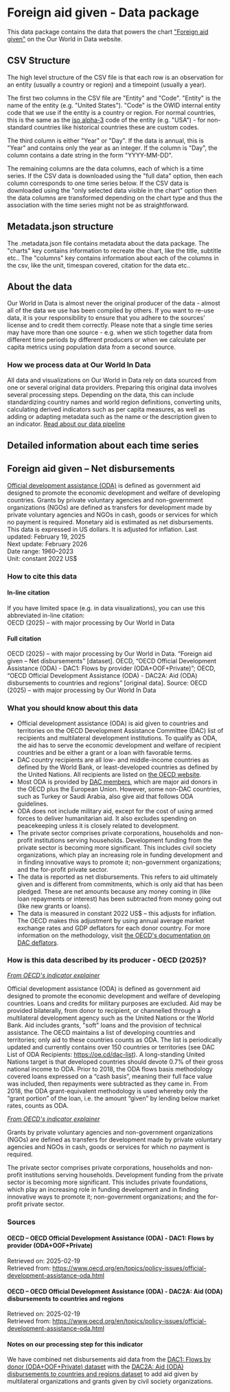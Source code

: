# Foreign aid given - Data package

This data package contains the data that powers the chart ["Foreign aid given"](https://ourworldindata.org/grapher/foreign-aid-given-net?v=1&csvType=full&useColumnShortNames=false) on the Our World in Data website.

## CSV Structure

The high level structure of the CSV file is that each row is an observation for an entity (usually a country or region) and a timepoint (usually a year).

The first two columns in the CSV file are "Entity" and "Code". "Entity" is the name of the entity (e.g. "United States"). "Code" is the OWID internal entity code that we use if the entity is a country or region. For normal countries, this is the same as the [iso alpha-3](https://en.wikipedia.org/wiki/ISO_3166-1_alpha-3) code of the entity (e.g. "USA") - for non-standard countries like historical countries these are custom codes.

The third column is either "Year" or "Day". If the data is annual, this is "Year" and contains only the year as an integer. If the column is "Day", the column contains a date string in the form "YYYY-MM-DD".

The remaining columns are the data columns, each of which is a time series. If the CSV data is downloaded using the "full data" option, then each column corresponds to one time series below. If the CSV data is downloaded using the "only selected data visible in the chart" option then the data columns are transformed depending on the chart type and thus the association with the time series might not be as straightforward.

## Metadata.json structure

The .metadata.json file contains metadata about the data package. The "charts" key contains information to recreate the chart, like the title, subtitle etc.. The "columns" key contains information about each of the columns in the csv, like the unit, timespan covered, citation for the data etc..

## About the data

Our World in Data is almost never the original producer of the data - almost all of the data we use has been compiled by others. If you want to re-use data, it is your responsibility to ensure that you adhere to the sources' license and to credit them correctly. Please note that a single time series may have more than one source - e.g. when we stich together data from different time periods by different producers or when we calculate per capita metrics using population data from a second source.

### How we process data at Our World In Data
All data and visualizations on Our World in Data rely on data sourced from one or several original data providers. Preparing this original data involves several processing steps. Depending on the data, this can include standardizing country names and world region definitions, converting units, calculating derived indicators such as per capita measures, as well as adding or adapting metadata such as the name or the description given to an indicator.
[Read about our data pipeline](https://docs.owid.io/projects/etl/)

## Detailed information about each time series


## Foreign aid given – Net disbursements
[Official development assistance (ODA)](#dod:oda) is defined as government aid designed to promote the economic development and welfare of developing countries. Grants by private voluntary agencies and non-government organizations (NGOs) are defined as transfers for development made by private voluntary agencies and NGOs in cash, goods or services for which no payment is required. Monetary aid is estimated as net disbursements. This data is expressed in US dollars. It is adjusted for inflation.
Last updated: February 19, 2025  
Next update: February 2026  
Date range: 1960–2023  
Unit: constant 2022 US$  


### How to cite this data

#### In-line citation
If you have limited space (e.g. in data visualizations), you can use this abbreviated in-line citation:  
OECD (2025) – with major processing by Our World in Data

#### Full citation
OECD (2025) – with major processing by Our World in Data. “Foreign aid given – Net disbursements” [dataset]. OECD, “OECD Official Development Assistance (ODA) - DAC1: Flows by provider (ODA+OOF+Private)”; OECD, “OECD Official Development Assistance (ODA) - DAC2A: Aid (ODA) disbursements to countries and regions” [original data].
Source: OECD (2025) – with major processing by Our World In Data

### What you should know about this data
* Official development assistance (ODA) is aid given to countries and territories on the OECD Development Assistance Committee (DAC) list of recipients and multilateral development institutions. To qualify as ODA, the aid has to serve the economic development and welfare of recipient countries and be either a grant or a loan with favorable terms.
* DAC country recipients are all low- and middle-income countries as defined by the World Bank, or least-developed countries as defined by the United Nations. All recipients are listed on [the OECD website](https://www.oecd.org/en/topics/sub-issues/oda-eligibility-and-conditions/dac-list-of-oda-recipients.html).
* Most ODA is provided by [DAC members](https://www.oecd.org/en/about/committees/development-assistance-committee.html), which are major aid donors in the OECD plus the European Union. However, some non-DAC countries, such as Turkey or Saudi Arabia, also give aid that follows ODA guidelines.
* ODA does not include military aid, except for the cost of using armed forces to deliver humanitarian aid. It also excludes spending on peacekeeping unless it is closely related to development.
* The private sector comprises private corporations, households and non-profit institutions serving households. Development funding from the private sector is becoming more significant. This includes civil society organizations, which play an increasing role in funding development and in finding innovative ways to promote it; non-government organizations; and the for-profit private sector.
* The data is reported as net disbursements. This refers to aid ultimately given and is different from commitments, which is only aid that has been pledged. These are net amounts because any money coming in (like loan repayments or interest) has been subtracted from money going out (like new grants or loans).
* The data is measured in constant 2022 US$ – this adjusts for inflation. The OECD makes this adjustment by using annual average market exchange rates and GDP deflators for each donor country. For more information on the methodology, visit [the OECD's documentation on DAC deflators](https://www.oecd.org/content/oecd/en/data/insights/data-explainers/2024/10/resources-for-reporting-development-finance-statistics.html).

### How is this data described by its producer - OECD (2025)?
_[From OECD's indicator explainer](https://www.oecd.org/en/data/indicators/net-oda.html)_

Official development assistance (ODA) is defined as government aid designed to promote the economic development and welfare of developing countries. Loans and credits for military purposes are excluded. Aid may be provided bilaterally, from donor to recipient, or channelled through a multilateral development agency such as the United Nations or the World Bank. Aid includes grants, "soft" loans and the provision of technical assistance. The OECD maintains a list of developing countries and territories; only aid to these countries counts as ODA. The list is periodically updated and currently contains over 150 countries or territories (see DAC List of ODA Recipients: https://oe.cd/dac-list). A long-standing United Nations target is that developed countries should devote 0.7% of their gross national income to ODA. Prior to 2018, the ODA flows basis methodology covered loans expressed on a “cash basis”, meaning their full face value was included, then repayments were subtracted as they came in. From 2018, the ODA grant-equivalent methodology is used whereby only the “grant portion” of the loan, i.e. the amount “given” by lending below market rates, counts as ODA.

_[From OECD's indicator explainer](https://www.oecd.org/en/data/indicators/grants-by-private-agencies-and-ngos.html)_

Grants by private voluntary agencies and non-government organizations (NGOs) are defined as transfers for development made by private voluntary agencies and NGOs in cash, goods or services for which no payment is required.

The private sector comprises private corporations, households and non-profit institutions serving households. Development funding from the private sector is becoming more significant. This includes private foundations, which play an increasing role in funding development and in finding innovative ways to promote it; non-government organizations; and the for-profit private sector.

### Sources

#### OECD – OECD Official Development Assistance (ODA) - DAC1: Flows by provider (ODA+OOF+Private)
Retrieved on: 2025-02-19  
Retrieved from: https://www.oecd.org/en/topics/policy-issues/official-development-assistance-oda.html  

#### OECD – OECD Official Development Assistance (ODA) - DAC2A: Aid (ODA) disbursements to countries and regions
Retrieved on: 2025-02-19  
Retrieved from: https://www.oecd.org/en/topics/policy-issues/official-development-assistance-oda.html  

#### Notes on our processing step for this indicator
We have combined net disbursements aid data from the [DAC1: Flows by donor (ODA+OOF+Private) dataset](https://data-explorer.oecd.org/vis?fs[0]=Topic%2C1%7CDevelopment%23DEV%23%7COfficial%20Development%20Assistance%20%28ODA%29%23DEV_ODA%23&pg=0&fc=Topic&bp=true&snb=20&df[ds]=dsDisseminateFinalDMZ&df[id]=DSD_DAC1%40DF_DAC1&df[ag]=OECD.DCD.FSD&df[vs]=1.2&dq=DAC...1140%2B1160..Q.&lom=LASTNPERIODS&lo=10&to[TIME_PERIOD]=false) with the [DAC2A: Aid (ODA) disbursements to countries and regions dataset](https://data-explorer.oecd.org/vis?fs[0]=Topic%2C1%7CDevelopment%23DEV%23%7COfficial%20Development%20Assistance%20%28ODA%29%23DEV_ODA%23&pg=0&fc=Topic&bp=true&snb=20&df[ds]=dsDisseminateFinalDMZ&df[id]=DSD_DAC2%40DF_DAC2A&df[ag]=OECD.DCD.FSD&df[vs]=1.1&dq=.DPGC.206.USD.Q&lom=LASTNPERIODS&lo=5&to[TIME_PERIOD]=false) to add aid given by multilateral organizations and grants given by civil society organizations.


    